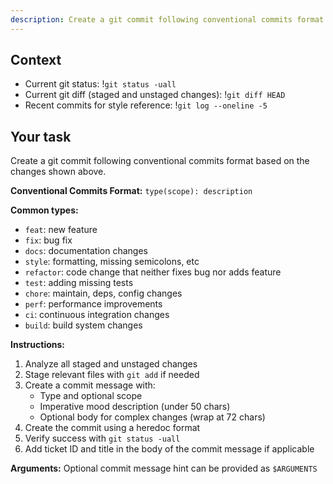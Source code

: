 ```yaml
---
description: Create a git commit following conventional commits format
---
```


## Context

- Current git status: !`git status -uall`
- Current git diff (staged and unstaged changes): !`git diff HEAD`
- Recent commits for style reference: !`git log --oneline -5`

## Your task

Create a git commit following conventional commits format based on the changes shown above.

**Conventional Commits Format:**
`type(scope): description`

**Common types:**
- `feat`: new feature
- `fix`: bug fix
- `docs`: documentation changes
- `style`: formatting, missing semicolons, etc
- `refactor`: code change that neither fixes bug nor adds feature
- `test`: adding missing tests
- `chore`: maintain, deps, config changes
- `perf`: performance improvements
- `ci`: continuous integration changes
- `build`: build system changes

**Instructions:**
1. Analyze all staged and unstaged changes
2. Stage relevant files with `git add` if needed
3. Create a commit message with:
   - Type and optional scope
   - Imperative mood description (under 50 chars)
   - Optional body for complex changes (wrap at 72 chars)
4. Create the commit using a heredoc format
5. Verify success with `git status -uall`
6. Add ticket ID and title in the body of the commit message if applicable

**Arguments:** Optional commit message hint can be provided as `$ARGUMENTS`